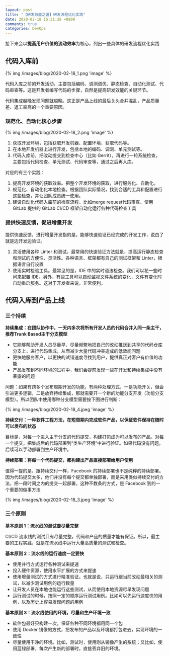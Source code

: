 ```yaml
---
layout: post
title: "【研发效能之道】研发流程优化实践"
date: 2020-02-18 15:21:28 +0800
comments: true
categories: DevOps
---
```


接下来会以**提高用户价值的流动效率**为核心，列出一些具体的研发流程优化实践

<!-- more -->

## 代码入库前
{% img /images/blog/2020-02-18_1.png 'image' %}

代码入库之前的开发活动，主要包括编码、调测调优、静态检查、自动化测试、代码审查等。这是开发者编写代码的步骤，自然是提高研发效能的关键环节。

代码集成越晚发现问题就越晚。这正是产品上线的最后关头合并混乱，产品质量差、返工率高的一个重要原因。
### 规范化、自动化核心步骤
{% img /images/blog/2020-02-18_2.png 'image' %}


1. 获取开发环境，包括获取开发机器、配置环境、获取代码等。
2. 在本地开发机器上进行开发，包括本地的编码、调测、单元测试等。
3. 代码入库前，把改动提交到检查中心（比如 Gerrit），再进行一轮系统检查，主要包括代码检查、单元测试、代码审查等，通过之后再入库。

对应的有三个实践：

1. 提高开发环境的获取效率。把整个开发环境的获取，进行服务化、自助化。
2. 规范化、自动化化本地检查。根据团队实际情况，找到合适的工具和配置进行这些检查，并让团队成员统一使用。
3. 建设自动化代码入库前的检查流程。比如merge request代码审查、使用 GitLab 提供的 GitLab CI/CD 框架自动化运行各种代码检查工具

### 提供快速反馈，促进增量开发
提供快速反馈，进行增量开发指的是，能够快速验证已经完成的开发工作，说白了就是边开发边验证。

1. 灵活使用各种 Linter 和测试。最常用的快速验证方法就是，提高运行静态检查和测试的方便性、灵活性。各种语言、框架都有自己的测试框架和 Linter，根据语言自行设置
2. 使用实时检验工具。最常见的是，IDE 中的实时语法检查。我们可以花一些时间来配置 IDE。另外，有些工具可以自动监视文件系统的变化，文件有变化时自动重启服务。这对于开发者来说，非常便利。

## 代码入库到产品上线
### 三个持续
**持续集成：在团队协作中，一天内多次将所有开发人员的代码合并入同一条主干，推荐Trunk Based主干分支模型**

* 它能够帮助开发人员尽量早、尽量频繁地把自己的改动推送到共享的代码仓库分支上，进行代码集成，从而减少大量代码冲突造成的低效能问题
* 更快地服务客户，以更快的试错速度寻找到用户，提供真正对客户有价值的功能
* 产品发布到不同环境的过程中，我们会提前发现一些在开发和持续集成中没有暴露的问题

问题：如果有跨多个发布周期开发的功能，有两种处理方式，一是功能开关，但会引进更多逻辑，二是放弃持续集成，那就需要开一个新的功能分支开发（功能分支模型）。所以团队中使用哪种分支模型需要按下图进行判断：

{% img /images/blog/2020-02-18_4.jpeg 'image' %}


**持续交付：一种软件工程方法，在短周期内完成软件产品，以保证软件保持在随时可以发布的状态**

目标是，对每一个进入主干分支的代码提交，构建打包成为可以发布的产品。对每一个提交，把集成后的代码部署到“类生产环境”中进行验证。如果代码没有问题，后续可以手动部署到生产环境中。

**持续部署：将每一个代码提交，都构建出产品直接部署给用户使用**

值得一提的是，跟持续交付一样，Facebook 的持续部署也不是纯粹的持续部署。因为代码提交太多，他们并没有每个提交都单独部署，而是采用类似持续交付的方法，把一段时间之内的提交一起部署。这种不教条的方式，是 Facebook 到的一个重要的做事方法

{% img /images/blog/2020-02-18_3.jpeg 'image' %}

### 三个原则

**基本原则 1：流水线的测试要尽量完整**

CI/CD 流水线的测试只有尽量完整，代码和产品的质量才能有保证。所以，最主要的工程实践，就是在流水线中运行大量高质量的测试和检查。

**基本原则 2：流水线的运行速度一定要快**

* 使用并行方式运行各种测试来提速
* 投入硬件资源，使用水平扩展的方式来提速
* 使用增量测试的方式进行精准验证。也就是说，只运行跟当前改动最相关的测试，以减少测试用例的运行数量
* 让开发人员在本地也能运行这些测试，从而使用本地资源尽早发现问题
* 运行测试的时候，按照一定的顺序运行测试用例。比如可以先运行速度快的用例，以及历史上容易发现问题的用例

**基本原则 3：流水线使用的环境，尽量和生产环境一致**

* 软件包最好只构建一次，保证各种不同环境都用同一个包
* 使用 Docker 镜像的方式，把发布的产品以及环境都打包进去，实现环境的一致性
* 尽量使用干净的环境。比如，测试时，使用刚从镜像产生的系统；又比如，使用蓝绿部署，每次产生新的部署时，直接丢弃旧的环境。

